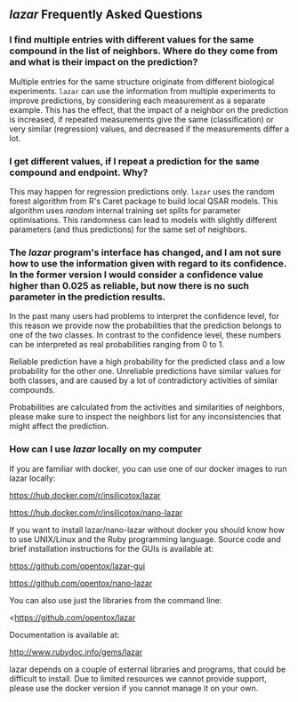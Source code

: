 ## *lazar* Frequently Asked Questions

### I find multiple entries with different values for the same compound in the list of neighbors. Where do they come from and what is their impact on the prediction?

Multiple entries for the same structure originate from different biological
experiments. `lazar` can use the information from multiple experiments to
improve predictions, by considering each measurement as a separate example.
This has the effect, that the impact of a neighbor on the prediction is
increased, if repeated measurements give the same (classification) or very
similar (regression) values, and decreased if the measurements differ a lot.

### I get different values, if I repeat a prediction for the same compound and endpoint. Why?

This may happen for regression predictions only. `lazar` uses the random forest
algorithm from R's Caret package to build local QSAR models. This algorithm
uses *random* internal training set splits for parameter optimisations. This
randomness can lead to models with slightly different parameters (and thus
predictions) for the same set of neighbors. 

### The *lazar* program's interface has changed, and I am not sure how to use the information given with regard to its confidence. In the former version I would consider a confidence value higher than 0.025 as reliable, but now there is no such parameter in the prediction results. 

In the past many users had problems to interpret the confidence level,
for this reason we provide now the probabilities that the prediction
belongs to one of the two classes. In contrast to the confidence level,
these numbers can be interpreted as real probabilities ranging from 0 to
1.

Reliable prediction have a high probability for the predicted class and
a low probability for the other one. Unreliable predictions have similar
values for both classes, and are caused by a lot of contradictory
activities of similar compounds.

Probabilities are calculated from the activities and similarities of
neighbors, please make sure to inspect the neighbors list for any
inconsistencies that might affect the prediction.

### How can I use *lazar* locally on my computer

If you are familiar with docker, you can use one of our docker images to run lazar locally:

<https://hub.docker.com/r/insilicotox/lazar>

<https://hub.docker.com/r/insilicotox/nano-lazar>

If you want to install lazar/nano-lazar without docker you should know how to use UNIX/Linux and the Ruby programming language. Source code and brief installation instructions for the GUIs is available at:

<https://github.com/opentox/lazar-gui>

<https://github.com/opentox/nano-lazar>

You can also use just the libraries from the command line:

<https://github.com/opentox/lazar

Documentation is available at:

<http://www.rubydoc.info/gems/lazar>

lazar depends on a couple of external libraries and programs, that could be difficult to install. Due to limited resources we cannot provide support, please use the docker version if you cannot manage it on your own.
